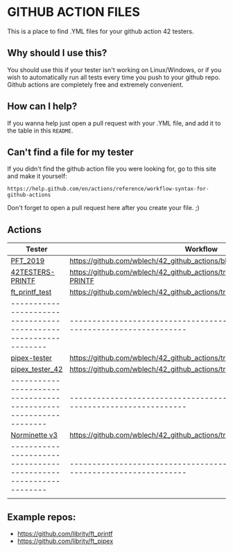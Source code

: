 # GITHUB ACTION FILES

This is a place to find .YML files for your github action 42 testers.

## Why should I use this?

You should use this if your tester isn't working on Linux/Windows,
or if you wish to automatically run all tests every time
you push to your github repo.
Github actions are completely free and extremely convenient.

## How can I help?

If you wanna help just open a pull request with your .YML file,
and add it to the table in this `README`.

## Can't find a file for my tester

If you didn't find the github action file you were looking for, go to this site
and make it yourself:

```
https://help.github.com/en/actions/reference/workflow-syntax-for-github-actions
```

Don't forget to open a pull request here after you create your file. ;)

## Actions

| Tester                                                          | Workflow                                                                             | Project |
| --------------------------------------------------------------- | ------------------------------------------------------------------------------------ | ------- |
| [PFT_2019](https://github.com/cclaude42/PFT_2019)               | https://github.com/wblech/42_github_actions/blob/master/printf/pft_2019              | printf  |
| [42TESTERS-PRINTF](https://github.com/Mazoise/42TESTERS-PRINTF) | https://github.com/wblech/42_github_actions/tree/master/printf/42TESTERS-PRINTF      | printf  |
| [ft_printf_test](https://github.com/cacharle/ft_printf_test)    | https://github.com/wblech/42_github_actions/tree/master/printf/ft_printf_test        | printf  |
| --------------------------------------------------------------- | ------------------------------------------------------------------------------------ | ------- |
| [pipex-tester](https://github.com/denisgodoy/pipex-tester)      | https://github.com/wblech/42_github_actions/tree/master/pipex/pipex-tester           | pipex   |
| [pipex_tester_42](https://github.com/Yoo0lh/pipex_tester_42)    | https://github.com/wblech/42_github_actions/tree/master/pipex/pipex_tester_42        | pipex   |
| --------------------------------------------------------------- | ------------------------------------------------------------------------------------ | ------- |
| [Norminette v3](https://github.com/42School/norminette)         | https://github.com/wblech/42_github_actions/tree/master/norminette                   | N/A     |
| --------------------------------------------------------------- | ------------------------------------------------------------------------------------ | ------- |
|                                                                 |                                                                                      |         |

## Example repos:

- https://github.com/librity/ft_printf
- https://github.com/librity/ft_pipex
